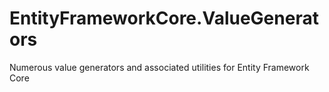 # EntityFrameworkCore.ValueGenerators
Numerous value generators and associated utilities for Entity Framework Core

